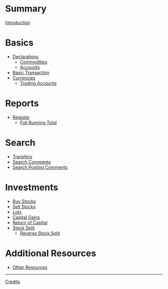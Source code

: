 # Summary

[Introduction](introduction.md)

# Basics

- [Declarations]()
  - [Commodities]()
  - [Accounts]()
- [Basic Transaction]()
- [Currencies]()
  - [Trading Accounts]()

# Reports

- [Register](register-reports.md)
  - [Full Running Total](reg-full-running-total.md)

# Search

- [Transfers](search-transfers.md)
- [Search Comments](search-comments.md)
- [Search Posting Comments](search-posting-comments.md)

# Investments

- [Buy Stocks]()
- [Sell Stocks]()
- [Lots](lots.md)
- [Capital Gains]()
- [Return of Capital](return-of-capital.md)
- [Stock Split]()
  - [Reverse Stock Split]()

# Additional Resources

- [Other Resources](other-resources.md)

---

[Credits]()
